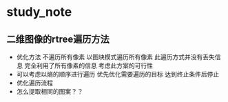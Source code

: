 # study_note

## 二维图像的rtree遍历方法
- 优化方法 不遍历所有像素 以图块模式遍历所有像素  此遍历方式并没有丢失信息 完全利用了所有像素的信息 考虑此方案的可行性
- 可以考虑以熵的顺序进行遍历 优先优化需要遍历的目标 达到终止条件后停止
- 优化遍历流程
- 怎么提取相同的图案？？